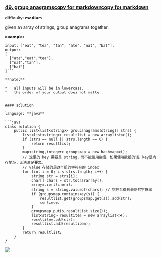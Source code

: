 ### [49\. group anagramscopy for markdowncopy for markdown](https://leetcode.com/problems/group-anagrams/)

difficulty: **medium**


given an array of strings, group anagrams together.

**example:**

```
input: ["eat", "tea", "tan", "ate", "nat", "bat"],
output:
[
  ["ate","eat","tea"],
  ["nat","tan"],
  ["bat"]
]```

**note:**

*   all inputs will be in lowercase.
*   the order of your output does not matter.


#### solution

language: **java**

```java
class solution {
    public list<list<string>> groupanagrams(string[] strs) {
        list<list<string>> resultlist = new arraylist<>();
        if (strs == null || strs.length == 0) {
            return resultlist;
        }
        map<string,integer> groupsmap = new hashmap<>(); 
        // 这里的 key 需要是 string，而不能使用数组，如果使用数组的话，key是内存地址，无法满足要求。
        // value 存储的是这个组的字符串的 index
        for (int i = 0; i < strs.length; i++) {
            string str = strs[i];
            char[] chars = str.tochararray();
            arrays.sort(chars);
            string s = string.valueof(chars); // 排序后得到最新的字符串
            if (groupsmap.containskey(s)) {
                resultlist.get(groupsmap.get(s)).add(str);
                continue;
            }
            groupsmap.put(s,resultlist.size());
            list<string> resultitem = new arraylist<>();
            resultitem.add(str);
            resultlist.add(resultitem);
        }
        return resultlist;
    }
}
```
![](http://ww4.sinaimg.cn/large/006tNc79ly1g4tvny2r5uj31b60qiq7l.jpg)